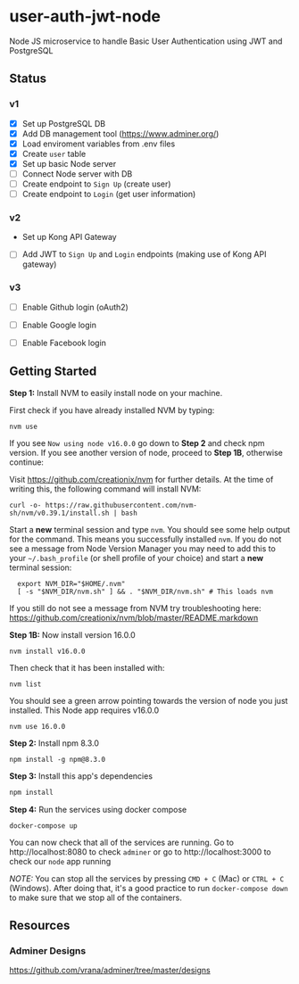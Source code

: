 # user-auth-jwt-node
Node JS microservice to handle Basic User Authentication using JWT and PostgreSQL

## Status

### v1
- [X] Set up PostgreSQL DB
- [X] Add DB management tool (https://www.adminer.org/)
- [X] Load enviroment variables from .env files
- [X] Create `user` table
- [X] Set up basic Node server
- [ ] Connect Node server with DB
- [ ] Create endpoint to `Sign Up` (create user)
- [ ] Create endpoint to `Login` (get user information)
### v2
- Set up Kong API Gateway
- [ ] Add JWT to `Sign Up` and `Login` endpoints (making use of Kong API gateway)

### v3
- [ ] Enable Github login (oAuth2)
- [ ] Enable Google login
- [ ] Enable Facebook login


## Getting Started
**Step 1:** Install NVM to easily install node on your machine.

First check if you have already installed NVM by typing:

```
nvm use
```

If you see `Now using node v16.0.0` go down to **Step 2** and check npm version. If you see another version of node, proceed to **Step 1B**, otherwise continue:

Visit https://github.com/creationix/nvm for further details. At the time of writing this, the following command will install NVM:

```
curl -o- https://raw.githubusercontent.com/nvm-sh/nvm/v0.39.1/install.sh | bash
```

Start a **new** terminal session and type `nvm`. You should see some help output for the command. This means you successfully installed `nvm`. If you do not see a message from Node Version Manager you may need to add this to your `~/.bash_profile` (or shell profile of your choice) and start a **new** terminal session:

```
  export NVM_DIR="$HOME/.nvm"
  [ -s "$NVM_DIR/nvm.sh" ] && . "$NVM_DIR/nvm.sh" # This loads nvm
```

If you still do not see a message from NVM try troubleshooting here: https://github.com/creationix/nvm/blob/master/README.markdown

**Step 1B:**
Now install version 16.0.0

```
nvm install v16.0.0
```

Then check that it has been installed with:

```
nvm list
```

You should see a green arrow pointing towards the version of node you just installed. This Node app requires v16.0.0

```
nvm use 16.0.0
```

**Step 2:** Install npm 8.3.0
```
npm install -g npm@8.3.0
```

**Step 3:** Install this app's dependencies

```sh
npm install
```

**Step 4:** Run the services using docker compose
```
docker-compose up
```

You can now check that all of the services are running.
Go to http://localhost:8080 to check `adminer` or go to http://localhost:3000 to check our `node` app running

*NOTE:* You can stop all the services by pressing `CMD + C` (Mac) or `CTRL + C` (Windows). After doing that, it's a good practice to run `docker-compose down` to make sure that we stop all of the containers.

## Resources
### Adminer Designs
https://github.com/vrana/adminer/tree/master/designs




